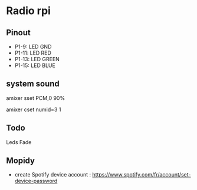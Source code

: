 # Radio rpi

## Pinout

 - P1-9: LED GND
 - P1-11: LED RED
 - P1-13: LED GREEN
 - P1-15: LED BLUE

## system sound

amixer sset PCM,0 90%

amixer cset numid=3 1

## Todo

Leds Fade

## Mopidy

 - create Spotify device account : https://www.spotify.com/fr/account/set-device-password